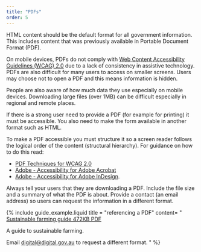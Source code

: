 ```yaml
---
title: "PDFs"
order: 5
---
```


HTML content should be the default format for all government information. This includes content that was previously available in Portable Document Format (PDF).

On mobile devices, PDFs do not comply with [Web Content Accessibility Guidelines (WCAG) 2.0](https://www.w3.org/TR/WCAG20/) due to a lack of consistency in assistive technology. PDFs are also difficult for many users to access on smaller screens. Users may choose not to open a PDF and this means information is hidden.

People are also aware of how much data they use especially on mobile devices. Downloading large files (over 1MB) can be difficult especially in regional and remote places.

If there is a strong user need to provide a PDF (for example for printing) it must be accessible. You also need to make the form available in another format such as HTML.

To make a PDF accessible you must structure it so a screen reader follows the logical order of the content (structural hierarchy). For guidance on how to do this read:

- [PDF Techniques for WCAG 2.0](https://www.w3.org/TR/2014/NOTE-WCAG20-TECHS-20140408/pdf.html)
- [Adobe - Accessibility for Adobe Acrobat](http://www.adobe.com/accessibility/products/acrobat.html)
- [Adobe - Accessibility for Adobe InDesign](http://www.adobe.com/accessibility/products/indesign.html).

Always tell your users that they are downloading a PDF. Include the file size and a summary of what the PDF is about. Provide a contact (an email address) so users can request the information in a different format.

{% include guide_example.liquid
  title = "referencing a PDF"
  content= "
[Sustainable farming guide 472KB PDF]()

A guide to sustainable farming.

Email [digital@digital.gov.au]() to request a different format.
"
%}
